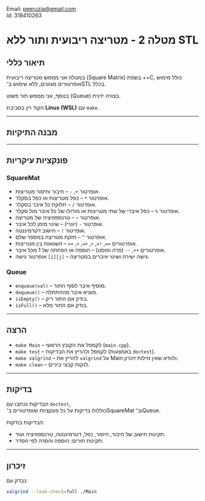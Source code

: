 Email: peeruzia@gmail.com  
Id: 318410263

# מטלה 2 - מטריצה ריבועית ותור ללא STL

## תיאור כללי

במטלה אני מממש מטריצה ריבועית (Square Matrix) בשפת ++C, כולל מימוש אופרטורים מגוונים, ללא שימוש ב־STL בכלל.

בנוסף, אני מממש תור פשוט (Queue) בצורה ידנית.

הקוד רץ בסביבת **Linux (WSL)** עם `make`.

---

## מבנה התיקיות

---

## פונקציות עיקריות

### SquareMat
- אופרטור `+`, `-` – חיבור וחיסור מטריצות.
- אופרטור `*` – כפל מטריצות או כפל בסקלר.
- אופרטור `/` – חלוקת כל איבר בסקלר.
- אופרטור `%` – כפל איברי של שתי מטריצות או מודולו של כל איבר מול סקלר.
- אופרטור `~` – טרנספוזיציה של מטריצה.
- אופרטור `-` (יונרי) – שינוי סימן לכל איבר.
- אופרטור `!` – חישוב דטרמיננטה.
- אופרטור `^` – חזקת מטריצה במספר שלם.
- אופרטורים `==`, `!=`, `<`, `<=`, `>`, `>=` – השוואות בין מטריצות.
- אופרטורים `++`, `--` (פרה ופוסט) – הוספה או הפחתה של 1 מכל איבר.
- אופרטור גישה `[i][j]` – גישה ישירה ושינוי איברים במטריצה.

### Queue
- `enqueue(val)` – מוסיף איבר לסוף התור.
- `dequeue()` – מוציא איבר מההתחלה.
- `isEmpty()` – בודק אם התור ריק.
- `isFull()` – בודק אם התור מלא.

---

## הרצה

- `make Main` – לקמפל את הקובץ הראשי (`main.cpp`).
- `make test` – לקמפל ולהריץ את הבדיקות (באמצעות `doctest`).
- `make valgrind` – להריץ את `valgrind` על Main ולוודא שאין נזילות זיכרון.
- `make clean` – לנקות קבצי ביניים.

---

## בדיקות

הבדיקות נכתבו עם `doctest`,  
כוללות בדיקות על כל פונקציות ואופרטורים ב־SquareMat וב־Queue.

הבדיקות בודקות:
- תקינות חישוב של חיבור, חיסור, כפל, דטרמיננטה, טרנספוזיציה ועוד.
- תקינות תורים: הוספה והסרה לפי הסדר.

---

## זיכרון

נבדק עם:
```bash
valgrind --leak-check=full ./Main
